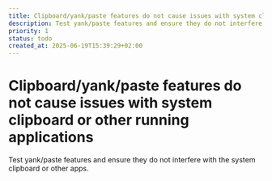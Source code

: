 ```yaml
---
title: Clipboard/yank/paste features do not cause issues with system clipboard or other running applications
description: Test yank/paste features and ensure they do not interfere with the system clipboard or other apps.
priority: 1
status: todo
created_at: 2025-06-19T15:39:29+02:00
---
```


# Clipboard/yank/paste features do not cause issues with system clipboard or other running applications

Test yank/paste features and ensure they do not interfere with the system clipboard or other apps.
